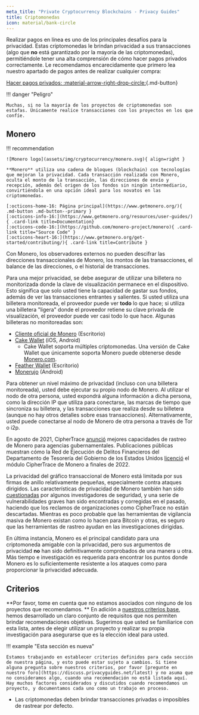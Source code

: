 ```yaml
---
meta_title: "Private Cryptocurrency Blockchains - Privacy Guides"
title: Criptomonedas
icon: material/bank-circle
---
```


Realizar pagos en línea es uno de los principales desafíos para la privacidad. Estas criptomonedas le brindan privacidad a sus transacciones (algo que **no** está garantizado por la mayoría de las criptomonedas), permitiéndole tener una alta comprensión de cómo hacer pagos privados correctamente. Le recomendamos encarecidamente que primero lea nuestro apartado de pagos antes de realizar cualquier compra:

[Hacer pagos privados: :material-arrow-right-drop-circle:](advanced/payments.md ""){.md-button}

!!! danger "Peligro"

    Muchas, si no la mayoría de los proyectos de criptomonedas son estafas. Únicamente realice transacciones con los proyectos en los que confíe.

## Monero

!!! recommendation

    ![Monero logo](assets/img/cryptocurrency/monero.svg){ align=right }
    
    **Monero** utiliza una cadena de bloques (blockchain) con tecnologías que mejoran la privacidad. Cada transacción realizada con Monero, oculta el monto de la transacción, las direcciones de envío y recepción, además del origen de los fondos sin ningún intermediario, convirtiéndola en una opción ideal para los novatos en las criptomonedas.
    
    [:octicons-home-16: Página principal](https://www.getmonero.org/){ .md-button .md-button--primary }
    [:octicons-info-16:](https://www.getmonero.org/resources/user-guides/){ .card-link title=Documentation}
    [:octicons-code-16:](https://github.com/monero-project/monero){ .card-link title="Source Code" }
    [:octicons-heart-16:](https://www.getmonero.org/get-started/contributing/){ .card-link title=Contribute }

Con Monero, los observadores externos no pueden descifrar las direcciones transaccionales de Monero, los montos de las transacciones, el balance de las direcciones, o el historial de transacciones.

Para una mejor privacidad, se debe asegurar de utilizar una billetera no monitorizada donde la clave de visualización permanece en el dispositivo. Esto significa que solo usted tiene la capacidad de gastar sus fondos, además de ver las transacciones entrantes y salientes. Si usted utiliza una billetera monitoreada, el proveedor puede ver **todo** lo que hace; si utiliza una billetera "ligera" donde el proveedor retiene su clave privada de visualización, el proveedor puede ver casi todo lo que hace. Algunas billeteras no monitoreadas son:

- [Cliente oficial de Monero](https://getmonero.org/downloads) (Escritorio)
- [Cake Wallet](https://cakewallet.com/) (iOS, Android)
    - Cake Wallet soporta múltiples criptomonedas. Una versión de Cake Wallet que únicamente soporta Monero puede obtenerse desde [Monero.com](https://monero.com/).
- [Feather Wallet](https://featherwallet.org/) (Escritorio)
- [Monerujo](https://www.monerujo.io/) (Android)

Para obtener un nivel máximo de privacidad (incluso con una billetera monitoreada), usted debe ejecutar su propio nodo de Monero. Al utilizar el nodo de otra persona, usted expondrá alguna información a dicha persona, como la dirección IP que utiliza para conectarse, las marcas de tiempo que sincroniza su billetera, y las transacciones que realiza desde su billetera (aunque no hay otros detalles sobre esas transacciones). Alternativamente, usted puede conectarse al nodo de Monero de otra persona a través de Tor o i2p.

En agosto de 2021, CipherTrace [anunció](https://finance.yahoo.com/news/ciphertrace-announces-enhanced-monero-tracing-160000275.html) mejores capacidades de rastreo de Monero para agencias gubernamentales. Publicaciones públicas muestran cómo la Red de Ejecución de Delitos Financieros del Departamento de Tesorería del Gobierno de los Estados Unidos [licenció](https://sam.gov/opp/d12cbe9afbb94ca68006d0f006d355ac/view) el módulo CipherTrace de Monero a finales de 2022.

La privacidad del gráfico transaccional de Monero está limitada por sus firmas de anillo relativamente pequeñas, especialmente contra ataques dirigidos. Las características de privacidad de Monero también han sido [cuestionadas](https://web.archive.org/web/20180331203053/https://www.wired.com/story/monero-privacy/) por algunos investigadores de seguridad, y una serie de vulnerabilidades graves han sido encontradas y corregidas en el pasado, haciendo que los reclamos de organizaciones como CipherTrace no están descartadas. Mientras es poco probable que las herramientas de vigilancia masiva de Monero existan como lo hacen para Bitcoin y otras, es seguro que las herramientas de rastreo ayudan en las investigaciones dirigidas.

En última instancia, Monero es el principal candidato para una criptomoneda amigable con la privacidad, pero sus argumentos de privacidad **no** han sido definitivamente comprobados de una manera u otra. Más tiempo e investigación es requerida para encontrar los puntos donde Monero es lo suficientemente resistente a los ataques como para proporcionar la privacidad adecuada.

## Criterios

**Por favor, tome en cuenta que no estamos asociados con ninguno de los proyectos que recomendamos. ** En adición a [nuestros criterios base](about/criteria.md), hemos desarrollado un claro conjunto de requisitos que nos permiten brindar recomendaciones objetivas. Sugerimos que usted se familiarice con esta lista, antes de elegir utilizar un proyecto y realizar su propia investigación para asegurarse que es la elección ideal para usted.

!!! example "Esta sección es nueva"

    Estamos trabajando en establecer criterios definidos para cada sección de nuestra página, y esto puede estar sujeto a cambios. Si tiene alguna pregunta sobre nuestros criterios, por favor [pregunte en nuestro foro](https://discuss.privacyguides.net/latest) y no asuma que no consideramos algo, cuando una recomendación no está listada aquí. Hay muchos factores considerados y discutidos cuando recomendamos un proyecto, y documentamos cada uno como un trabajo en proceso.

- Las criptomonedas deben brindar transacciones privadas o imposibles de rastrear por defecto.
